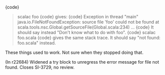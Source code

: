 {code}
> scalac foo
{code}
gives:
{code}
Exception in thread "main" java.io.FileNotFoundException: source file 'foo' could not be found
	at scala.tools.nsc.Global.getSourceFile(Global.scala:234)
...
{code}
It should say instead "Don't know what to do with foo".
{code}
> scalac foo.scala
{code}
gives the same stack trace. It should say "not found: foo.scala" instead.

These things used to work. Not sure when they stopped doing that.


(In r22684) Widened a try block to unregress the error message for file not
found.  Closes SI-3729, no review.
